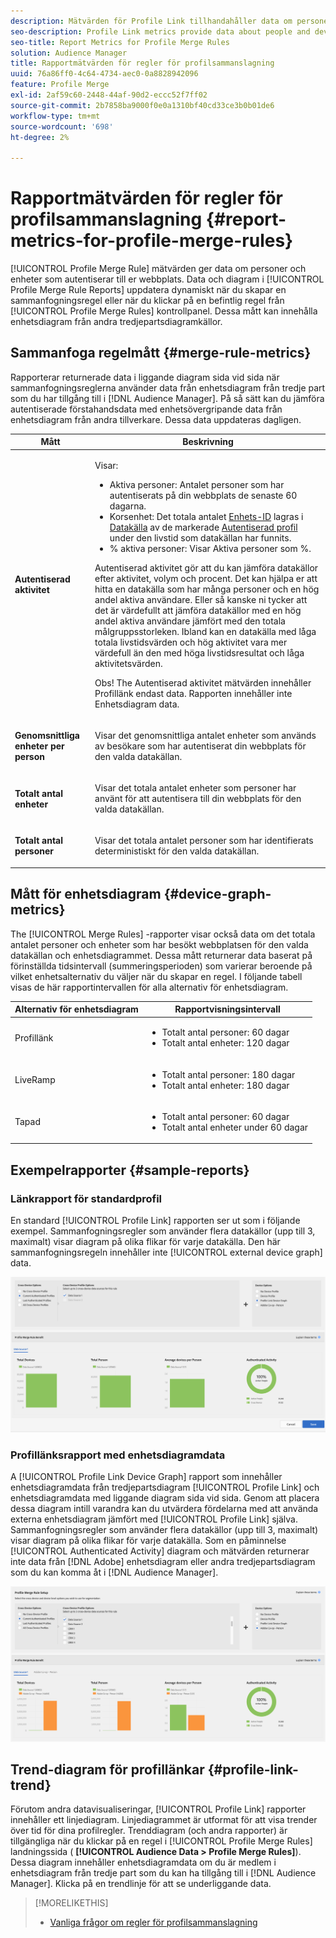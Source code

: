 ```yaml
---
description: Mätvärden för Profile Link tillhandahåller data om personer och enheter som autentiserar din webbplats. Data och diagram i profillänken uppdateras dynamiskt när du skapar sammanfogningsregler eller när du klickar på en befintlig regel på kontrollpanelen Regler för profilsammanfogning. Dessa mått kan innehålla enhetsdiagram från andra tredjepartskällor för enhetsdiagram.
seo-description: Profile Link metrics provide data about people and devices that authenticate to your site. The data and graphs in Profile Link update dynamically as you create a merge rules or when you click an existing rule from the Profile Merge Rules dashboard. These metrics can include device graph from other third-party device graph sources.
seo-title: Report Metrics for Profile Merge Rules
solution: Audience Manager
title: Rapportmätvärden för regler för profilsammanslagning
uuid: 76a86ff0-4c64-4734-aec0-0a8828942096
feature: Profile Merge
exl-id: 2af59c60-2448-44af-90d2-eccc52f7ff02
source-git-commit: 2b7858ba9000f0e0a1310bf40cd33ce3b0b01de6
workflow-type: tm+mt
source-wordcount: '698'
ht-degree: 2%

---
```


# Rapportmätvärden för regler för profilsammanslagning {#report-metrics-for-profile-merge-rules}

[!UICONTROL Profile Merge Rule] mätvärden ger data om personer och enheter som autentiserar till er webbplats. Data och diagram i [!UICONTROL Profile Merge Rule Reports] uppdatera dynamiskt när du skapar en sammanfogningsregel eller när du klickar på en befintlig regel från [!UICONTROL Profile Merge Rules] kontrollpanel. Dessa mått kan innehålla enhetsdiagram från andra tredjepartsdiagramkällor.

## Sammanfoga regelmått {#merge-rule-metrics}

Rapporterar returnerade data i liggande diagram sida vid sida när sammanfogningsreglerna använder data från enhetsdiagram från tredje part som du har tillgång till i [!DNL Audience Manager]. På så sätt kan du jämföra autentiserade förstahandsdata med enhetsövergripande data från enhetsdiagram från andra tillverkare. Dessa data uppdateras dagligen.

<table id="table_A7FB2F9804F84AC8A6DD05C0E6EE7555"> 
 <thead> 
  <tr> 
   <th colname="col1" class="entry"> Mått </th> 
   <th colname="col2" class="entry"> Beskrivning </th> 
  </tr> 
 </thead>
 <tbody> 
  <tr> 
   <td colname="col1"> <p> <b><span class="wintitle"> Autentiserad aktivitet</span></b> </p> </td> 
   <td colname="col2"> <p>Visar: </p> 
    <ul id="ul_7F7373919A4A49028EF4BF7B28D9F8E9"> 
     <li id="li_FE2F93C496D64ED8928B3E522C9585EA"> <span class="wintitle"> Aktiva personer</span>: Antalet personer som har autentiserats på din webbplats de senaste 60 dagarna. </li> 
     <li id="li_60CFD26EE68B442683C0ED5FED1A79C8"> <span class="wintitle"> Korsenhet</span>: Det totala antalet <a href="merge-rules-start.md#create-data-source"> Enhets-ID</a> lagras i <a href="https://experienceleague.adobe.com/docs/audience-manager/user-guide/features/data-sources/manage-datasources.html"> Datakälla</a> av de markerade <a href="merge-rule-definitions.md"> Autentiserad profil</a> under den livstid som datakällan har funnits. </li> 
     <li id="li_F2F07B6A326C4A18B79A0CF2C47D9677"> <span class="wintitle"> % aktiva personer</span>: Visar <span class="wintitle"> Aktiva personer</span> som %. </li> 
    </ul> <p> <span class="wintitle"> Autentiserad aktivitet</span> gör att du kan jämföra datakällor efter aktivitet, volym och procent. Det kan hjälpa er att hitta en datakälla som har många personer och en hög andel aktiva användare. Eller så kanske ni tycker att det är värdefullt att jämföra datakällor med en hög andel aktiva användare jämfört med den totala målgruppsstorleken. Ibland kan en datakälla med låga totala livstidsvärden och hög aktivitet vara mer värdefull än den med höga livstidsresultat och låga aktivitetsvärden. </p> <p> <p>Obs! The <span class="wintitle"> Autentiserad aktivitet</span> mätvärden innehåller <span class="wintitle"> Profillänk</span> endast data. Rapporten innehåller inte <span class="wintitle"> Enhetsdiagram</span> data. </p> </p> </td> 
  </tr> 
  <tr> 
   <td colname="col1"> <p> <b><span class="wintitle"> Genomsnittliga enheter per person</span></b> </p> </td> 
   <td colname="col2"> <p> Visar det genomsnittliga antalet enheter som används av besökare som har autentiserat din webbplats för den valda datakällan. </p> </td> 
  </tr> 
  <tr> 
   <td colname="col1"> <p> <b><span class="wintitle"> Totalt antal enheter</span></b> </p> </td> 
   <td colname="col2"> <p>Visar det totala antalet enheter som personer har använt för att autentisera till din webbplats för den valda datakällan. </p> </td> 
  </tr> 
  <tr> 
   <td colname="col1"> <p> <b><span class="wintitle"> Totalt antal personer</span></b> </p> </td> 
   <td colname="col2"> <p>Visar det totala antalet personer som har identifierats deterministiskt för den valda datakällan. </p> </td> 
  </tr> 
 </tbody> 
</table>

## Mått för enhetsdiagram {#device-graph-metrics}

The [!UICONTROL Merge Rules] -rapporter visar också data om det totala antalet personer och enheter som har besökt webbplatsen för den valda datakällan och enhetsdiagrammet. Dessa mått returnerar data baserat på förinställda tidsintervall (summeringsperioden) som varierar beroende på vilket enhetsalternativ du väljer när du skapar en regel. I följande tabell visas de här rapportintervallen för alla alternativ för enhetsdiagram.

<table id="table_038983EBC71F4A55BBCA99212AC5DEE6"> 
 <thead> 
  <tr> 
   <th colname="col1" class="entry"> Alternativ för enhetsdiagram </th> 
   <th colname="col2" class="entry"> Rapportvisningsintervall </th> 
  </tr>
 </thead>
 <tbody> 
  <tr> 
   <td colname="col1"> <p><span class="wintitle"> Profillänk</span> </p> </td> 
   <td colname="col2"> <p> 
     <ul id="ul_B2FF2341573840549FFB96579F537082"> 
      <li id="li_B37323C2F2434F41B407500AC5C15447">Totalt antal personer: 60 dagar </li> 
      <li id="li_08D911224A60418BBB3CFB4E70CE73D4">Totalt antal enheter: 120 dagar </li> 
     </ul> </p> </td> 
  </tr> 
  <tr> 
   <td colname="col1"> <p><span class="wintitle"> LiveRamp</span> </p> </td> 
   <td colname="col2"> <p> 
     <ul id="ul_2772F3AD7E1440789B635794ECDE8DFB"> 
      <li id="li_1432363829D64615B1D349A3722D6268">Totalt antal personer: 180 dagar </li> 
      <li id="li_D5C0E3CE92524B54BBD36C73A326292B">Totalt antal enheter: 180 dagar </li> 
     </ul> </p> </td> 
  </tr> 
  <tr> 
   <td colname="col1"> <p><span class="wintitle"> Tapad</span> </p> </td> 
   <td colname="col2"> <p> 
     <ul id="ul_274529DB58E6442E95C6AD89BECB1362"> 
      <li id="li_67102211A72A4E47AACFE5E369793C17">Totalt antal personer: 60 dagar </li> 
      <li id="li_3E8F3DA6A7B5487895A626674DA363A5">Totalt antal enheter under 60 dagar </li> 
     </ul> </p> </td> 
  </tr> 
 </tbody> 
</table>

## Exempelrapporter {#sample-reports}

### Länkrapport för standardprofil

En standard [!UICONTROL Profile Link] rapporten ser ut som i följande exempel. Sammanfogningsregler som använder flera datakällor (upp till 3, maximalt) visar diagram på olika flikar för varje datakälla. Den här sammanfogningsregeln innehåller inte [!UICONTROL external device graph] data.

![](assets/profile-link-metrics.png)

### Profillänksrapport med enhetsdiagramdata

A [!UICONTROL Profile Link Device Graph] rapport som innehåller enhetsdiagramdata från tredjepartsdiagram [!UICONTROL Profile Link] och enhetsdiagramdata med liggande diagram sida vid sida. Genom att placera dessa diagram intill varandra kan du utvärdera fördelarna med att använda externa enhetsdiagram jämfört med [!UICONTROL Profile Link] själva. Sammanfogningsregler som använder flera datakällor (upp till 3, maximalt) visar diagram på olika flikar för varje datakälla. Som en påminnelse [!UICONTROL Authenticated Activity] diagram och mätvärden returnerar inte data från [!DNL Adobe] enhetsdiagram eller andra tredjepartsdiagram som du kan komma åt i [!DNL Audience Manager].

![](assets/profile-link-graph.png)

## Trend-diagram för profillänkar {#profile-link-trend}

Förutom andra datavisualiseringar, [!UICONTROL Profile Link] rapporter innehåller ett linjediagram. Linjediagrammet är utformat för att visa trender över tid för dina profilregler. Trenddiagram (och andra rapporter) är tillgängliga när du klickar på en regel i [!UICONTROL Profile Merge Rules] landningssida ( **[!UICONTROL Audience Data > Profile Merge Rules]**). Dessa diagram innehåller enhetsdiagramdata om du är medlem i enhetsdiagram från tredje part som du kan ha tillgång till i [!DNL Audience Manager]. Klicka på en trendlinje för att se underliggande data.

>[!MORELIKETHIS]
>
>* [Vanliga frågor om regler för profilsammanslagning](../../faq/faq-profile-merge.md)


